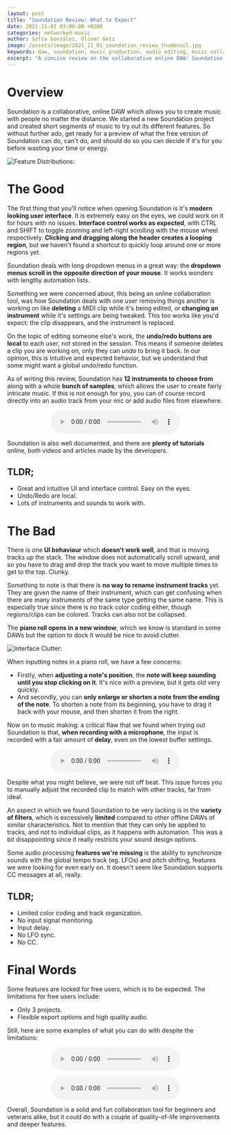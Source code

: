 ```yaml
---
layout: post
title: "Soundation Review: What to Expect"
date: 2021-11-01 03:00:00 +0200
categories: networked-music
author: Sofía González, Oliver Getz
image: /assets/image/2021_11_01_soundation_review_thumbnail.jpg
keywords: daw, soundation, music production, audio editing, music collaboration
excerpt: "A concise review on the collaborative online DAW: Soundation."
---
```


# Overview
Soundation is a collaborative, online DAW which allows you to create music with people no matter the distance. We started a new Soundation project and created short segments of music to try out its different features. So without further ado, get ready for a preview of what the free version of Soundation can do, can't do, and should do so you can decide if it's for you before wasting your time or energy.

![Feature Distributions:](https://drive.google.com/uc?&id=16916ihjvU1FhTZj9QAXL-YtSssjv0K9p "Soundation Layout")

# The Good
The first thing that you'll notice when opening Soundation is it's **modern looking user interface**. It is extremely easy on the eyes, we could work on it for hours with no issues. **Interface control works as expected**, with CTRL and SHIFT to toggle zooming and left-right scrolling with the mouse wheel respectively. **Clicking and dragging along the header creates a looping region**, but we haven't found a shortcut to quickly loop around one or more regions yet.

Soundation deals with long dropdown menus in a great way: the **dropdown menus scroll in the opposite direction of your mouse**. It works wonders with lengthy automation lists.

Something we were concerned about, this being an online collaboration tool, was how Soundation deals with one user removing things another is working on like **deleting** a MIDI clip while it's being edited, or **changing an instrument** while it's settings are being tweaked. This too works like you'd expect: the clip disappears, and the instrument is replaced.

On the topic of editing someone else's work, the **undo/redo buttons are local** to each user, not stored in the session. This means if someone deletes a clip you are working on, only they can *undo* to bring it back. In our opinion, this is intuitive and expected behavior, but we understand that some might want a global undo/redo function.

As of writing this review, Soundation has **12 instruments to choose from** along with a whole **bunch of samples**, which allows the user to create fairly intricate music. If this is not enough for you, you can of course record directly into an audio track from your mic or add audio files from elsewhere.

<p style="text-align: center;">
  <audio title="Segment 1" controls>
    <source src="https://drive.google.com/uc?&amp;id=18WhNKvVvc7_soDSkNAdL4WIUVIWLx9bj" type="audio/mpeg">
    Your browser does not support the audio tag.
  </audio>
</p>  

Soundation is also well documented, and there are **plenty of tutorials** online, both videos and articles made by the developers.

## TLDR;
* Great and intuitive UI and interface control. Easy on the eyes.
* Undo/Redo are local.
* Lots of instruments and sounds to work with.

# The Bad
There is one **UI behaviour** which **doesn't work well**, and that is moving tracks up the stack. The window does not automatically scroll upward, and so you have to drag and drop the track you want to move multiple times to get to the top. Clunky.

Something to note is that there is **no way to rename instrument tracks** yet. They are given the name of their instrument, which can get confusing when there are many instruments of the same type getting the same name. This is especially true since there is no track color coding either, though regions/clips can be colored. Tracks can also not be collapsed.

The **piano roll opens in a new window**, which we know is standard in some DAWs but the option to dock it would be nice to avoid clutter.

![Interface Clutter:](https://drive.google.com/uc?&id=1-GMoLWuGS4_Jw-gIxKztyRXgvJM0bI7t "Interface Clutter")

When inputting notes in a piano roll, we have a few concerns:
- Firstly, when **adjusting a note's position**, the **note will keep sounding until you stop clicking on it**. It's nice with a preview, but it gets old very quickly.
- And secondly, you can **only enlarge or shorten a note from the ending of the note**. To shorten a note from its beginning, you have to drag it back with your mouse, and then shorten it from the right.

Now on to music making: a critical flaw that we found when trying out Soundation is that, **when recording with a microphone**, the input is recorded with a fair amount of **delay**, even on the lowest buffer settings.

<p style="text-align: center;">
  <audio title="Segment 2" controls>
    <source src="https://drive.google.com/uc?&amp;id=14QJBS0Gt4USDJZU6uxvhm4XgyNQqm_8U" type="audio/mpeg">
    Your browser does not support the audio tag.
  </audio>
</p>  

Despite what you might believe, we were not off beat. This issue forces you to manually adjust the recorded clip to match with other tracks, far from ideal.

An aspect in which we found Soundation to be very lacking is in the **variety of filters**, which is excessively **limited** compared to other offline DAWs of similar characteristics. Not to mention that they can only be applied to tracks, and not to individual clips, as it happens with automation. This was a bit disappointing since it really restricts your sound design options.

Some audio processing **features we're missing** is the ability to synchronize sounds with the global tempo track (eg. LFOs) and pitch shifting, features we were looking for even early on. It doesn't seem like Soundation supports CC messages at all, really.


## TLDR;
* Limited color coding and track organization.
* No input signal monitoring.
* Input delay.
* No LFO sync.
* No CC.

# Final Words
Some features are locked for free users, which is to be expected. The limitations for free users include:

* Only 3 projects.
* Flexible export options and high quality audio.

Still, here are some examples of what you can do with despite the limitations:

<p style="text-align: center;">
  <audio title="Segment 3" controls>
    <source src="https://drive.google.com/uc?&amp;id=1bZ7ABRUn_n6DmvTemXqUc5cHHsdZMB3i" type="audio/mpeg">
    Your browser does not support the audio tag.
  </audio>
</p>  

<p style="text-align: center;">
  <audio title="Segment 4" controls>
    <source src="https://drive.google.com/uc?&amp;id=1i9MsTI_-s20lhYg2RxAafOCIRlGOZlZF" type="audio/mpeg">
    Your browser does not support the audio tag.
  </audio>
</p>  

Overall, Soundation is a solid and fun collaboration tool for beginners and veterans alike, but it could do with a couple of quality-of-life improvements and deeper features.
